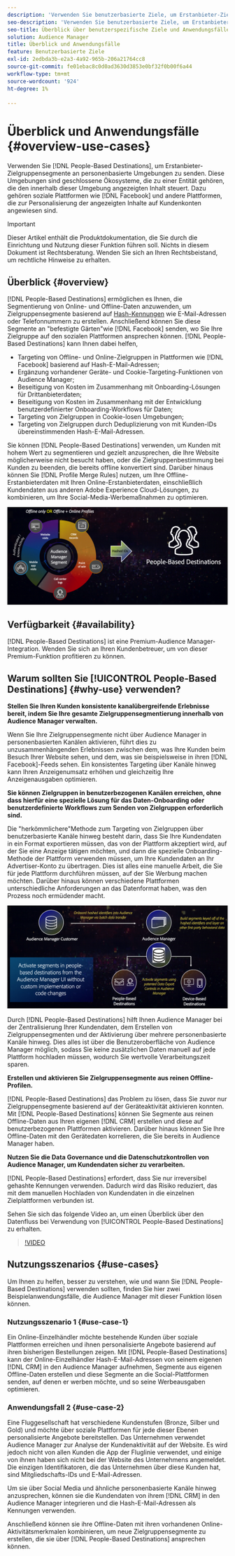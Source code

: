 ```yaml
---
description: 'Verwenden Sie benutzerbasierte Ziele, um Erstanbieter-Zielgruppensegmente an personenbasierte Umgebungen zu senden. Diese Umgebungen sind geschlossene Ökosysteme, die zu einer Entität gehören, die den innerhalb dieser Umgebung angezeigten Inhalt steuert. Dazu gehören soziale Plattformen wie Facebook und andere Plattformen, die zur Personalisierung der angezeigten Inhalte auf Kundenkonten angewiesen sind. '
seo-description: 'Verwenden Sie benutzerbasierte Ziele, um Erstanbieter-Zielgruppensegmente an personenbasierte Umgebungen zu senden. Diese Umgebungen sind geschlossene Ökosysteme, die zu einer Entität gehören, die den innerhalb dieser Umgebung angezeigten Inhalt steuert. Dazu gehören soziale Plattformen wie Facebook und andere Plattformen, die zur Personalisierung der angezeigten Inhalte auf Kundenkonten angewiesen sind.  '
seo-title: Überblick über benutzerspezifische Ziele und Anwendungsfälle
solution: Audience Manager
title: Überblick und Anwendungsfälle
feature: Benutzerbasierte Ziele
exl-id: 2edbda3b-e2a3-4a92-965b-206a21764cc8
source-git-commit: fe01ebac8c0d0ad3630d3853e0bf32f0b00f6a44
workflow-type: tm+mt
source-wordcount: '924'
ht-degree: 1%

---
```


# Überblick und Anwendungsfälle {#overview-use-cases}

Verwenden Sie [!DNL People-Based Destinations], um Erstanbieter-Zielgruppensegmente an personenbasierte Umgebungen zu senden. Diese Umgebungen sind geschlossene Ökosysteme, die zu einer Entität gehören, die den innerhalb dieser Umgebung angezeigten Inhalt steuert. Dazu gehören soziale Plattformen wie [!DNL Facebook] und andere Plattformen, die zur Personalisierung der angezeigten Inhalte auf Kundenkonten angewiesen sind.

>[!IMPORTANT]
>Dieser Artikel enthält die Produktdokumentation, die Sie durch die Einrichtung und Nutzung dieser Funktion führen soll. Nichts in diesem Dokument ist Rechtsberatung. Wenden Sie sich an Ihren Rechtsbeistand, um rechtliche Hinweise zu erhalten.

## Überblick {#overview}

[!DNL People-Based Destinations] ermöglichen es Ihnen, die Segmentierung von Online- und Offline-Daten anzuwenden, um Zielgruppensegmente basierend auf  [Hash-Kennungen](people-based-destinations-prerequisites.md#hashing-requirements) wie E-Mail-Adressen oder Telefonnummern zu erstellen. Anschließend können Sie diese Segmente an &quot;befestigte Gärten&quot;wie [!DNL Facebook] senden, wo Sie Ihre Zielgruppe auf den sozialen Plattformen ansprechen können. [!DNL People-Based Destinations] kann Ihnen dabei helfen,

* Targeting von Offline- und Online-Zielgruppen in Plattformen wie [!DNL Facebook] basierend auf Hash-E-Mail-Adressen;
* Ergänzung vorhandener Geräte- und Cookie-Targeting-Funktionen von Audience Manager;
* Beseitigung von Kosten im Zusammenhang mit Onboarding-Lösungen für Drittanbieterdaten;
* Beseitigung von Kosten im Zusammenhang mit der Entwicklung benutzerdefinierter Onboarding-Workflows für Daten;
* Targeting von Zielgruppen in Cookie-losen Umgebungen;
* Targeting von Zielgruppen durch Deduplizierung von mit Kunden-IDs übereinstimmenden Hash-E-Mail-Adressen.

Sie können [!DNL People-Based Destinations] verwenden, um Kunden mit hohem Wert zu segmentieren und gezielt anzusprechen, die Ihre Website möglicherweise nicht besucht haben, oder die Zielgruppenbestimmung bei Kunden zu beenden, die bereits offline konvertiert sind. Darüber hinaus können Sie [!DNL Profile Merge Rules] nutzen, um Ihre Offline-Erstanbieterdaten mit Ihren Online-Erstanbieterdaten, einschließlich Kundendaten aus anderen Adobe Experience Cloud-Lösungen, zu kombinieren, um Ihre Social-Media-Werbemaßnahmen zu optimieren.

![pbd-overview](assets/pbd-overview.png)

## Verfügbarkeit {#availability}

[!DNL People-Based Destinations] ist eine Premium-Audience Manager-Integration. Wenden Sie sich an Ihren Kundenbetreuer, um von dieser Premium-Funktion profitieren zu können.

## Warum sollten Sie [!UICONTROL People-Based Destinations] {#why-use} verwenden?

**Stellen Sie Ihren Kunden konsistente kanalübergreifende Erlebnisse bereit, indem Sie Ihre gesamte Zielgruppensegmentierung innerhalb von Audience Manager verwalten.**

Wenn Sie Ihre Zielgruppensegmente nicht über Audience Manager in personenbasierten Kanälen aktivieren, führt dies zu unzusammenhängenden Erlebnissen zwischen dem, was Ihre Kunden beim Besuch Ihrer Website sehen, und dem, was sie beispielsweise in ihren [!DNL Facebook]-Feeds sehen. Ein konsistentes Targeting über Kanäle hinweg kann Ihren Anzeigenumsatz erhöhen und gleichzeitig Ihre Anzeigenausgaben optimieren.

**Sie können Zielgruppen in benutzerbezogenen Kanälen erreichen, ohne dass hierfür eine spezielle Lösung für das Daten-Onboarding oder benutzerdefinierte Workflows zum Senden von Zielgruppen erforderlich sind.**

Die &quot;herkömmlichere&quot;Methode zum Targeting von Zielgruppen über benutzerbasierte Kanäle hinweg besteht darin, dass Sie Ihre Kundendaten in ein Format exportieren müssen, das von der Plattform akzeptiert wird, auf der Sie eine Anzeige tätigen möchten, und dann die spezielle Onboarding-Methode der Plattform verwenden müssen, um Ihre Kundendaten an Ihr Advertiser-Konto zu übertragen. Dies ist alles eine manuelle Arbeit, die Sie für jede Plattform durchführen müssen, auf der Sie Werbung machen möchten. Darüber hinaus können verschiedene Plattformen unterschiedliche Anforderungen an das Datenformat haben, was den Prozess noch ermüdender macht.

![pbd-overview](assets/pbd-diagram.png)

Durch [!DNL People-Based Destinations] hilft Ihnen Audience Manager bei der Zentralisierung Ihrer Kundendaten, dem Erstellen von Zielgruppensegmenten und der Aktivierung über mehrere personenbasierte Kanäle hinweg. Dies alles ist über die Benutzeroberfläche von Audience Manager möglich, sodass Sie keine zusätzlichen Daten manuell auf jede Plattform hochladen müssen, wodurch Sie wertvolle Verarbeitungszeit sparen.

**Erstellen und aktivieren Sie Zielgruppensegmente aus reinen Offline-Profilen.**

[!DNL People-Based Destinations] das Problem zu lösen, dass Sie zuvor nur Zielgruppensegmente basierend auf der Geräteaktivität aktivieren konnten. Mit [!DNL People-Based Destinations] können Sie Segmente aus reinen Offline-Daten aus Ihren eigenen [!DNL CRM] erstellen und diese auf benutzerbezogenen Plattformen aktivieren. Darüber hinaus können Sie Ihre Offline-Daten mit den Gerätedaten korrelieren, die Sie bereits in Audience Manager haben.

**Nutzen Sie die Data Governance und die Datenschutzkontrollen von Audience Manager, um Kundendaten sicher zu verarbeiten.**

[!DNL People-Based Destinations] erfordert, dass Sie nur irreversibel gehashte Kennungen verwenden. Dadurch wird das Risiko reduziert, das mit dem manuellen Hochladen von Kundendaten in die einzelnen Zielplattformen verbunden ist.

Sehen Sie sich das folgende Video an, um einen Überblick über den Datenfluss bei Verwendung von [!UICONTROL People-Based Destinations] zu erhalten.

>[!VIDEO](https://video.tv.adobe.com/v/28968/)

## Nutzungsszenarios {#use-cases}

Um Ihnen zu helfen, besser zu verstehen, wie und wann Sie [!DNL People-Based Destinations] verwenden sollten, finden Sie hier zwei Beispielanwendungsfälle, die Audience Manager mit dieser Funktion lösen können.

### Nutzungsszenario 1 {#use-case-1}

Ein Online-Einzelhändler möchte bestehende Kunden über soziale Plattformen erreichen und ihnen personalisierte Angebote basierend auf ihren bisherigen Bestellungen zeigen. Mit [!DNL People-Based Destinations] kann der Online-Einzelhändler Hash-E-Mail-Adressen von seinem eigenen [!DNL CRM] in den Audience Manager aufnehmen, Segmente aus eigenen Offline-Daten erstellen und diese Segmente an die Social-Plattformen senden, auf denen er werben möchte, und so seine Werbeausgaben optimieren.

### Anwendungsfall 2 {#use-case-2}

Eine Fluggesellschaft hat verschiedene Kundenstufen (Bronze, Silber und Gold) und möchte über soziale Plattformen für jede dieser Ebenen personalisierte Angebote bereitstellen. Das Unternehmen verwendet Audience Manager zur Analyse der Kundenaktivität auf der Website. Es wird jedoch nicht von allen Kunden die App der Fluglinie verwendet, und einige von ihnen haben sich nicht bei der Website des Unternehmens angemeldet. Die einzigen Identifikatoren, die das Unternehmen über diese Kunden hat, sind Mitgliedschafts-IDs und E-Mail-Adressen.

Um sie über Social Media und ähnliche personenbasierte Kanäle hinweg anzusprechen, können sie die Kundendaten von ihrem [!DNL CRM] in den Audience Manager integrieren und die Hash-E-Mail-Adressen als Kennungen verwenden.

Anschließend können sie ihre Offline-Daten mit ihren vorhandenen Online-Aktivitätsmerkmalen kombinieren, um neue Zielgruppensegmente zu erstellen, die sie über [!DNL People-Based Destinations] ansprechen können.
